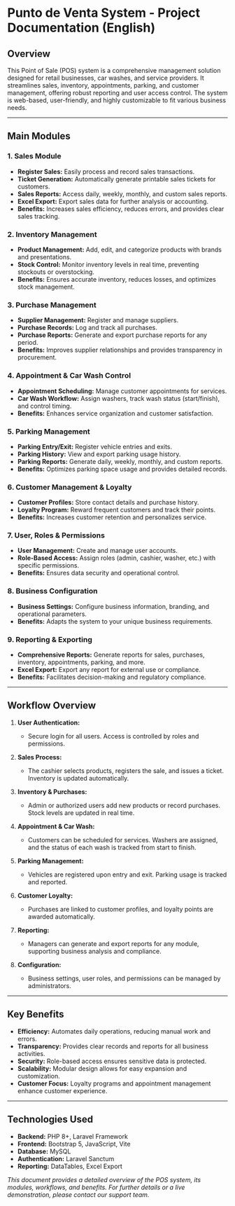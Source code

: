 # Punto de Venta System - Project Documentation (English)

## Overview

This Point of Sale (POS) system is a comprehensive management solution designed for retail businesses, car washes, and service providers. It streamlines sales, inventory, appointments, parking, and customer management, offering robust reporting and user access control. The system is web-based, user-friendly, and highly customizable to fit various business needs.

---

## Main Modules

### 1. Sales Module

-   **Register Sales:** Easily process and record sales transactions.
-   **Ticket Generation:** Automatically generate printable sales tickets for customers.
-   **Sales Reports:** Access daily, weekly, monthly, and custom sales reports.
-   **Excel Export:** Export sales data for further analysis or accounting.
-   **Benefits:** Increases sales efficiency, reduces errors, and provides clear sales tracking.

### 2. Inventory Management

-   **Product Management:** Add, edit, and categorize products with brands and presentations.
-   **Stock Control:** Monitor inventory levels in real time, preventing stockouts or overstocking.
-   **Benefits:** Ensures accurate inventory, reduces losses, and optimizes stock management.

### 3. Purchase Management

-   **Supplier Management:** Register and manage suppliers.
-   **Purchase Records:** Log and track all purchases.
-   **Purchase Reports:** Generate and export purchase reports for any period.
-   **Benefits:** Improves supplier relationships and provides transparency in procurement.

### 4. Appointment & Car Wash Control

-   **Appointment Scheduling:** Manage customer appointments for services.
-   **Car Wash Workflow:** Assign washers, track wash status (start/finish), and control timing.
-   **Benefits:** Enhances service organization and customer satisfaction.

### 5. Parking Management

-   **Parking Entry/Exit:** Register vehicle entries and exits.
-   **Parking History:** View and export parking usage history.
-   **Parking Reports:** Generate daily, weekly, monthly, and custom reports.
-   **Benefits:** Optimizes parking space usage and provides detailed records.

### 6. Customer Management & Loyalty

-   **Customer Profiles:** Store contact details and purchase history.
-   **Loyalty Program:** Reward frequent customers and track their points.
-   **Benefits:** Increases customer retention and personalizes service.

### 7. User, Roles & Permissions

-   **User Management:** Create and manage user accounts.
-   **Role-Based Access:** Assign roles (admin, cashier, washer, etc.) with specific permissions.
-   **Benefits:** Ensures data security and operational control.

### 8. Business Configuration

-   **Business Settings:** Configure business information, branding, and operational parameters.
-   **Benefits:** Adapts the system to your unique business requirements.

### 9. Reporting & Exporting

-   **Comprehensive Reports:** Generate reports for sales, purchases, inventory, appointments, parking, and more.
-   **Excel Export:** Export any report for external use or compliance.
-   **Benefits:** Facilitates decision-making and regulatory compliance.

---

## Workflow Overview

1. **User Authentication:**

    - Secure login for all users. Access is controlled by roles and permissions.

2. **Sales Process:**

    - The cashier selects products, registers the sale, and issues a ticket. Inventory is updated automatically.

3. **Inventory & Purchases:**

    - Admin or authorized users add new products or record purchases. Stock levels are updated in real time.

4. **Appointment & Car Wash:**

    - Customers can be scheduled for services. Washers are assigned, and the status of each wash is tracked from start to finish.

5. **Parking Management:**

    - Vehicles are registered upon entry and exit. Parking usage is tracked and reported.

6. **Customer Loyalty:**

    - Purchases are linked to customer profiles, and loyalty points are awarded automatically.

7. **Reporting:**

    - Managers can generate and export reports for any module, supporting business analysis and compliance.

8. **Configuration:**
    - Business settings, user roles, and permissions can be managed by administrators.

---

## Key Benefits

-   **Efficiency:** Automates daily operations, reducing manual work and errors.
-   **Transparency:** Provides clear records and reports for all business activities.
-   **Security:** Role-based access ensures sensitive data is protected.
-   **Scalability:** Modular design allows for easy expansion and customization.
-   **Customer Focus:** Loyalty programs and appointment management enhance customer experience.

---

## Technologies Used

-   **Backend:** PHP 8+, Laravel Framework
-   **Frontend:** Bootstrap 5, JavaScript, Vite
-   **Database:** MySQL
-   **Authentication:** Laravel Sanctum
-   **Reporting:** DataTables, Excel Export

_This document provides a detailed overview of the POS system, its modules, workflows, and benefits. For further details or a live demonstration, please contact our support team._
